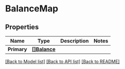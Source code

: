 # BalanceMap

## Properties

Name | Type | Description | Notes
------------ | ------------- | ------------- | -------------
**Primary** | [**[]Balance**](Balance.md) |  | 

[[Back to Model list]](../README.md#documentation-for-models) [[Back to API list]](../README.md#documentation-for-api-endpoints) [[Back to README]](../README.md)


